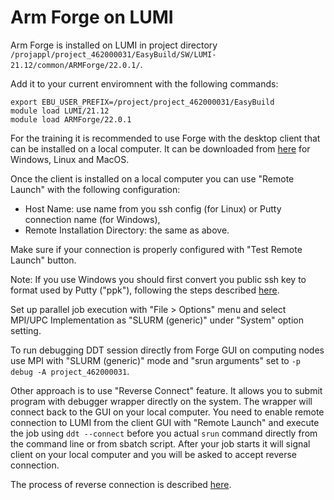 # Arm Forge on LUMI

Arm Forge is installed on LUMI in project directory `/projappl/project_462000031/EasyBuild/SW/LUMI-21.12/common/ARMForge/22.0.1/`.

Add it to your current enviromnent with the following commands:
```
export EBU_USER_PREFIX=/project/project_462000031/EasyBuild
module load LUMI/21.12
module load ARMForge/22.0.1
```

For the training it is recommended to use Forge with the desktop client that can be installed on a local computer. It can be downloaded 
from [here](https://developer.arm.com/tools-and-software/server-and-hpc/downloads/arm-forge) for Windows, Linux and MacOS.

Once the client is installed on a local computer you can use "Remote Launch" with the following configuration:

* Host Name: use name from you ssh config (for Linux) or Putty connection name (for Windows),
* Remote Installation Directory: the same as above.

Make sure if your connection is properly configured with "Test Remote Launch" button.

Note: If you use Windows you should first convert you public ssh key to format used by Putty ("ppk"), following the steps described 
[here](https://developer.arm.com/documentation/102735/2003/Procedure).

Set up parallel job execution with "File > Options" menu and select MPI/UPC Implementation as "SLURM (generic)" under "System" option setting. 

To run debugging DDT session directly from Forge GUI on computing nodes use MPI with "SLURM (generic)" mode and "srun arguments" set to 
`-p debug -A project_462000031`.

Other approach is to use "Reverse Connect" feature. It allows you to submit program with debugger wrapper directly on the system. The wrapper will connect
back to the GUI on your local computer. You need to enable remote connection to LUMI from the client GUI with "Remote Launch" and execute the job using 
`ddt --connect` before you actual `srun` command directly from the command line or from sbatch script. After your job starts it will signal client on your 
local computer and you will be asked to accept reverse connection. 

The process of reverse connection is described [here](https://developer.arm.com/documentation/101136/2112/Arm-Forge/Connecting-to-a-remote-system/Reverse-Connect).





